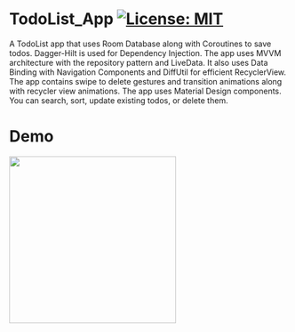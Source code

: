# TodoList_App  [![License: MIT](https://img.shields.io/badge/License-MIT-yellow.svg)](https://opensource.org/licenses/MIT)

A TodoList app that uses Room Database along with Coroutines to save todos. Dagger-Hilt is used for Dependency Injection. The app uses MVVM architecture with the repository pattern and LiveData. It also uses Data Binding with Navigation Components and DiffUtil for efficient RecyclerView. The app contains swipe to delete gestures and transition animations along with recycler view animations. The app uses Material Design components. You can search, sort, update existing todos, or delete them.

# Demo

 <img src="app/demo/todoDemo.gif" width="300"/>
